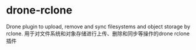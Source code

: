 # drone-rclone
Drone plugin to upload, remove and sync filesystems and object storage by rclone. 用于对文件系统和对象存储进行上传、删除和同步等操作的drone rclone插件
